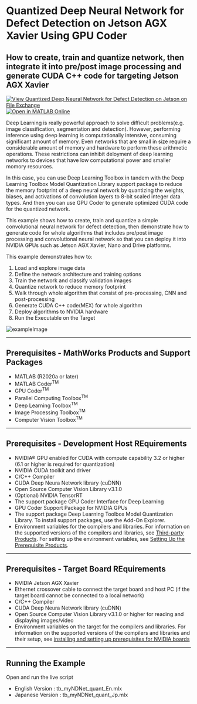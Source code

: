 # Quantized Deep Neural Network for Defect Detection on Jetson AGX Xavier Using GPU Coder
## How to create, train and quantize network, then integrate it into pre/post image processing and generate CUDA C++ code for targeting Jetson AGX Xavier
[![View Quantized Deep Neural Network for Defect Detection on Jetson on File Exchange](https://www.mathworks.com/matlabcentral/images/matlab-file-exchange.svg)](https://jp.mathworks.com/matlabcentral/fileexchange/77984-quantized-deep-neural-network-for-defect-detection-on-jetson)
[![Open in MATLAB Online](https://www.mathworks.com/images/responsive/global/open-in-matlab-online.svg)](https://matlab.mathworks.com/open/github/v1?repo=matlab-deep-learning/Quantized-Deep-Neural-Network-on-Jetson-AGX-Xavier)

Deep Learning is really powerful approach to solve difficult problems(e.g. image classification, segmentation and detection). However, performing inference using deep learning is computationally intensive, consuming significant amount of memory. Even networks that are small in size require a considerable amount of memory and hardware to perform these arithmetic operations. These restrictions can inhibit deloyment of deep learning networks to devices that have low computational power and smaller momory resources.

In this case, you can use Deep Learning Toolbox in tandem with the Deep Learning Toolbox Model Quantization Library support package to reduce the memory footprint of a deep neural network by quantizing the weights, biases, and activations of convolution layers to 8-bit scaled integer data types. And then you can use GPU Coder to generate optimized CUDA code for the quantized network.

This example shows how to create, train and quantize a simple convolutional neural network for defect detection, then demonstrate how to generate code for whole algorithms that includes pre/post image processing and convolutional neural network so that you can deploy it into NVIDIA GPUs such as Jetson AGX Xavier, Nano and Drive platforms.

This example demonstrates how to:
1. Load and explore image data
1. Define the network architecture and training options
1. Train the network and classify validation images
1. Quantize network to reduce memory footprint
1. Walk through whole algorithm that consist of pre-processing, CNN and post-processing
1. Generate CUDA C++ code(MEX) for whole algorithm
1. Deploy algorithms to NVIDIA hardware
1. Run the Executable on the Target

![exampleImage](https://user-images.githubusercontent.com/63379838/85224490-c881b000-b405-11ea-9743-5942cf152850.png)

--------------------------------------------------------------------------------

## Prerequisites - MathWorks Products and Support Packages

- MATLAB (R2020a or later)
- MATLAB Coder<sup>TM</sup>
- GPU Coder<sup>TM</sup>
- Parallel Computing Toolbox<sup>TM</sup>
- Deep Learning Toolbox<sup>TM</sup>
- Image Processing Toolbox<sup>TM</sup>
- Computer Vision Toolbox<sup>TM</sup>

--------------------------------------------------------------------------------

## Prerequisites - Development Host REquirements

- NVIDIA® GPU enabled for CUDA with compute capability 3.2 or higher (6.1 or higher is required for quantization)
- NVIDIA CUDA toolkit and driver
- C/C++ Compiler 
- CUDA Deep Neura Network library (cuDNN)
- Open Source Computer Vision Library v3.1.0
- (Optional) NVIDIA TensorRT
- The support package GPU Coder Interface for Deep Learning
- GPU Coder Support Package for NVIDIA GPUs
- The support package Deep Learning Toolbox Model Quantization Library. To install support packages, use the Add-On Explorer.
- Environment variables for the compilers and libraries. For information on the supported versions of the compilers and libraries, see [Third-party Products](https://jp.mathworks.com/help/gpucoder/gs/install-prerequisites.html). For setting up the environment variables, see [Setting Up the Prerequisite Products](https://jp.mathworks.com/help/gpucoder/gs/setting-up-the-toolchain.html).

--------------------------------------------------------------------------------

## Prerequisites - Target Board REquirements

- NVIDIA Jetson AGX Xavier
- Ethernet crossover cable to connect the target board and host PC (if the target board cannot be connected to a local network)
- C/C++ Compiler 
- CUDA Deep Neura Network library (cuDNN)
- Open Source Computer Vision Library v3.1.0 or higher for reading and displaying images/video
- Environment variables on the target for the compilers and libraries. 
For information on the supported versions of the compilers and libraries and their setup, see [installing and setting up prerequisites for NVIDIA boards](https://www.mathworks.com/help/coder/nvidia/ug/install-and-setup-prerequisites.html)

--------------------------------------------------------------------------------

## Running the Example
Open and run the live script 
- English Version : tb_myNDNet_quant_En.mlx
- Japanese Version : tb_myNDNet_quant_Jp.mlx
